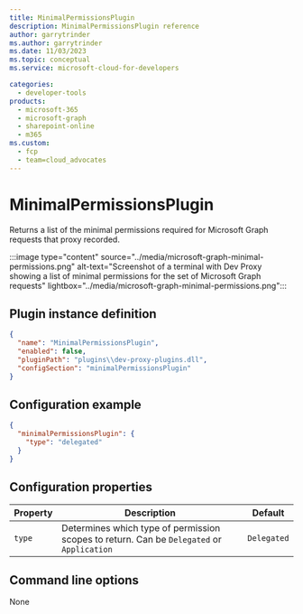 ```yaml
---
title: MinimalPermissionsPlugin
description: MinimalPermissionsPlugin reference
author: garrytrinder
ms.author: garrytrinder
ms.date: 11/03/2023
ms.topic: conceptual
ms.service: microsoft-cloud-for-developers

categories:
  - developer-tools
products:
  - microsoft-365
  - microsoft-graph
  - sharepoint-online
  - m365
ms.custom:
  - fcp
  - team=cloud_advocates
---
```


# MinimalPermissionsPlugin

Returns a list of the minimal permissions required for Microsoft Graph requests that proxy recorded.

:::image type="content" source="../media/microsoft-graph-minimal-permissions.png" alt-text="Screenshot of a terminal with Dev Proxy showing a list of minimal permissions for the set of Microsoft Graph requests" lightbox="../media/microsoft-graph-minimal-permissions.png":::

## Plugin instance definition

```json
{
  "name": "MinimalPermissionsPlugin",
  "enabled": false,
  "pluginPath": "plugins\\dev-proxy-plugins.dll",
  "configSection": "minimalPermissionsPlugin"
}
```

## Configuration example

```json
{
  "minimalPermissionsPlugin": {
    "type": "delegated"
  }
}
```

## Configuration properties

| Property | Description | Default |
|----------|-------------|:-------:|
| `type` | Determines which type of permission scopes to return. Can be `Delegated` or `Application` | `Delegated` |

## Command line options

None
